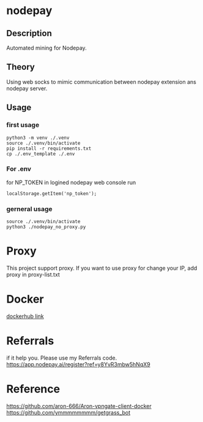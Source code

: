 # nodepay

## Description
Automated mining for Nodepay.

## Theory
Using web socks to mimic communication between nodepay extension ans nodepay server.

## Usage
### first usage 
```
python3 -m venv ./.venv
source ./.venv/bin/activate
pip install -r requirements.txt
cp ./.env_template ./.env
```

### For .env

for NP_TOKEN
in logined nodepay web console run
```
localStorage.getItem('np_token');
```
### gerneral usage 

```
source ./.venv/bin/activate
python3 ./nodepay_no_proxy.py
```
 
# Proxy
This project support proxy.
If you want to use proxy for change your IP, add proxy in proxy-list.txt

# Docker
[dockerhub link](https://hub.docker.com/r/astonlee6403/nodepay-app)




# Referrals
if it help you. Please use my Referrals code.
https://app.nodepay.ai/register?ref=y8YvR3mbw5hNqX9

# Reference
https://github.com/aron-666/Aron-vpngate-client-docker
https://github.com/ymmmmmmmm/getgrass_bot